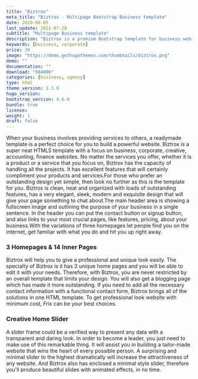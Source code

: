 ```yaml
---
title: "Biztrox"
meta_title: "Biztrox - Multipage Bootstrap Business template"
date: 2019-08-05
last_update: 2021-07-28
subtitle: "Multipage Business template"
description: "Biztrox is a premium Bootstrap template for business websites."
keywords: [business, corporate]
price: 39
image: "https://demo.gethugothemes.com/thumbnails/biztrox.png"
demo: ""
documentation: ""
download: "504006"
categories: [business, agency]
type: html
theme_version: 1.1.0
hugo_version:
bootstrap_version: 4.6.0
bundle: true
license:
weight: 1
draft: false
---
```


When your business involves providing services to others, a readymade template is a perfect choice for you to build a powerful website. Biztrox is a super neat HTML5 template with a focus on business, corporate, creative, accounting, finance websites. No matter the services you offer, whether it is a product or a service that you focus on, Biztrox has the capacity of handling all the projects. It has excellent features that will certainly compliment your products and services.For those who prefer an outstanding design yet simple, then look no further as this is the template for you. Biztrox is clean, neat and organized with loads of outstanding features, has a very elegant, sleek, modern and exquisite design that will give your page something to chat about.The main header area is showing a fullscreen image and outlining the purpose of your business in a single sentence. In the header you can put the contact button or signup button, and also links to your most crucial pages, like features, pricing, about your business.With the variations of three homepages let people find you on the internet, get familiar with what you do and hit you up right away.

### 3 Homepages & 14 Inner Pages​

Biztrox will help you to give a professional and unique look easily. The specialty of Biztrox is it has 3 unique home pages and you will be able to edit it with your needs. Therefore, with Biztrox, you are never restricted by an overall template that limits your design. You will also get a blogging page which has made it more outstanding. If you need to add all the necessary contact information with a functional contact form, Biztrox brings all of the solutions in one HTML template. To get professional look website with minimum cost, Frix can be your best choices.

### Creative Home Slider ​

A slider frame could be a verified way to present any data with a transparent and daring look. In order to become a leader, you just need to make use of this remarkable thing. It will assist you in building a tailor-made website that wins the heart of every possible person. A surprising and minimal slider to the highest dramatically will increase the attractiveness of any website. And Biztrox also has enclosed a minimal style slider, therefore you'll produce beautiful slides with animated effects, in no time.

